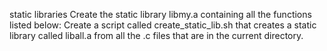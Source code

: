 static libraries
Create the static library libmy.a containing all the functions listed below:
Create a script called create_static_lib.sh that creates a static library called liball.a from all the .c files that are in the current directory.
